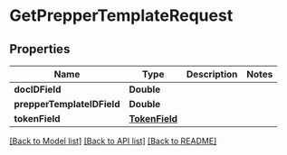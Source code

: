 # GetPrepperTemplateRequest

## Properties
Name | Type | Description | Notes
------------ | ------------- | ------------- | -------------
**docIDField** | **Double** |  | 
**prepperTemplateIDField** | **Double** |  | 
**tokenField** | [**TokenField**](TokenField.md) |  | 

[[Back to Model list]](../README.md#documentation-for-models) [[Back to API list]](../README.md#documentation-for-api-endpoints) [[Back to README]](../README.md)


